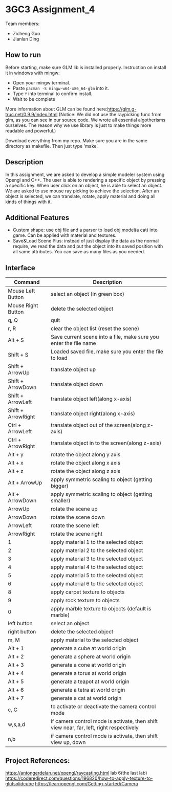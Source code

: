 # 3GC3 Assignment_4
Team members: 
- Zicheng Guo
- Jianlan Ding

## How to run
Before starting, make sure GLM lib is installed properly.
Instruction on install it in windows with mingw:
- Open your mingw terminal.
- Paste `pacman -S mingw-w64-x86_64-glm` into it.
- Type `Y` into terminal to confirm install.
- Wait to be complete

More information about GLM can be found here:https://glm.g-truc.net/0.9.9/index.html
(Notice: We did not use the raypicking func from glm, as you can see in our source code. We wrote all essential algotherisms ourselves. The reason why we use library is just to make things more readable and powerful.)

Download everything from my repo. Make sure you are in the same directory as makefile. Then just type 'make'.

## Description
In this assignment, we are asked to develop a simple modeler system using Opengl and C++. The user is able to rendering a specific object by pressing a specific key. When user click on an object, he is able to select an object. We are asked to use mouse ray picking to achieve the selection. After an object is selected, we can translate, rotate, apply material and doing all kinds of things with it.

## Additional Features
- Custom shape: use obj file and a parser to load obj model(a cat) into game. Can be applied with material and textures.
- Save&Load Scene Plus: instead of just display the data as the normal require, we read the data and put the object into its saved position with all same attributes. You can save as many files as you needed. 

## Interface
| Command  | Description  |
|---|---|
| Mouse Left Button | select an object (in green box)  |
| Mouse Right Button | delete the selected object |
| q, Q  | quit  |
| r, R  | clear the object list (reset the scene)  |
| Alt + S| Save current scene into a file, make sure you enter the file name |
| Shift + S | Loaded saved file, make sure you enter the file to load |
| Shift + ArrowUp  | translate object up |
| Shift + ArrowDown  | translate object down  |
| Shift + ArrowLeft  | translate object left(along x-axis)  |   
| Shift + ArrowRight  | translate object right(along x-axis)  |   
| Ctrl + ArrowLeft  | translate object out of the screen(along z-axis)  |   
| Ctrl + ArrowRight  | translate object in to the screen(along z-axis)  |  
| Alt + y  | rotate the object along y axis  |
| Alt + x  | rotate the object along x axis  |
| Alt + z  | rotate the object along z axis  |
| Alt + ArrowUp  | apply symmetric scaling to object (getting bigger)  |
| Alt + ArrowDown  | apply symmetric scaling to object (getting smaller)  |
| ArrowUp  | rotate the scene up  |
| ArrowDown | rotate the scene down |
| ArrowLeft  | rotate the scene left  |
| ArrowRight | rotate the scene right |
| 1 | apply material 1 to the selected object |
| 2 | apply material 2 to the selected object |
| 3 | apply material 3 to the selected object |
| 4 | apply material 4 to the selected object |
| 5 | apply material 5 to the selected object |
| 6 | apply material 6 to the selected object |
| 8 | apply carpet texture to objects |
| 9 | apply rock texture to objects |
| 0 | apply marble texture to objects (default is marble)|
| left button | select an object |
| right button | delete the selected object |
| m, M | apply material to the selected object |
| Alt + 1 | generate a cube at world origin |
| Alt + 2 | generate a sphere at world origin|
| Alt + 3 | generate a cone at world origin|
| Alt + 4 | generate a torus at world origin|
| Alt + 5 | generate a teapot at world origin|
| Alt + 6 | generate a tetra at world origin|
| Alt + 7 | generate a cat at world origin|
| c, C | to activate or deactivate the camera control mode |
| w,s,a,d | if camera control mode is activate, then shift view near, far, left, right respectively |
| n,b | if camera control mode is activate, then shift view up, down |


## Project References: 
https://antongerdelan.net/opengl/raycasting.html
lab 6(the last lab)
https://coderedirect.com/questions/196820/how-to-apply-texture-to-glutsolidcube
https://learnopengl.com/Getting-started/Camera

 
 

 


 
